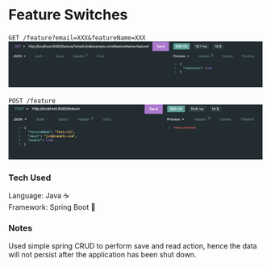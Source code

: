 # Feature Switches

`GET /feature?email=XXX&featureName=XXX`
![GET Request](./img/GET.png)

`POST /feature`
![POST Request](./img/POST.png)

### Tech Used
Language: Java ☕️ \
Framework: Spring Boot 🌱 

### Notes
Used simple spring CRUD to perform save and read action, hence the data will not persist after the application has been shut down.
